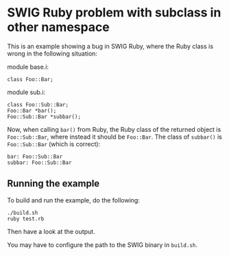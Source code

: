 SWIG Ruby problem with subclass in other namespace
==================================================

This is an example showing a bug in SWIG Ruby, where the Ruby class is
wrong in the following situation:

module base.i:

    class Foo::Bar;

module sub.i:

    class Foo::Sub::Bar;
    Foo::Bar *bar();
    Foo::Sub::Bar *subbar();

Now, when calling `bar()` from Ruby, the Ruby class of the returned
object is `Foo::Sub::Bar`, where instead it should be `Foo::Bar`. The
class of `subbar()` is `Foo::Sub::Bar` (which is correct):

    bar: Foo::Sub::Bar
    subbar: Foo::Sub::Bar

Running the example
-------------------

To build and run the example, do the following:

    ./build.sh
    ruby test.rb

Then have a look at the output.

You may have to configure the path to the SWIG binary in `build.sh`.
